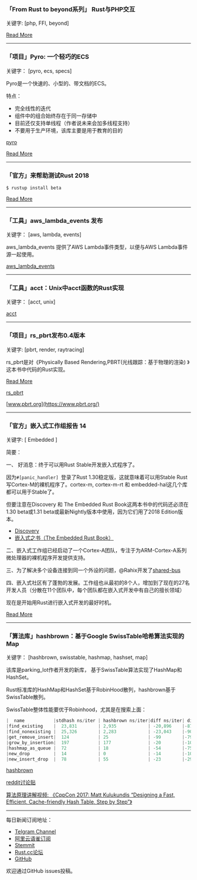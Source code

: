 ### 「From Rust to beyond系列」 Rust与PHP交互

关键字:  [php, FFI, beyond]

[Read More](https://mnt.io/2018/10/29/from-rust-to-beyond-the-php-galaxy/)

---

### 「项目」Pyro: 一个轻巧的ECS

关键字： [pyro, ecs, specs]

Pyro是一个快速的、小型的、带文档的ECS。

特点：

- 完全线性的迭代
- 组件中的组合始终存在于同一存储中
- 目前还仅支持单线程（作者说未来会加多线程支持）
- 不要用于生产环境，该库主要是用于教育的目的

[pyro](https://github.com/MaikKlein/pyro)

[Read More ](https://www.reddit.com/r/rust/comments/9srhuc/pyro_a_fast_small_and_documented_entity_component/)

---

### 「官方」来帮助测试Rust 2018

`$ rustup install beta`

[Read More ](https://blog.rust-lang.org/2018/10/30/help-test-rust-2018.html)

---

### 「工具」aws_lambda_events 发布

关键字： [aws, lambda, events]

aws_lambda_events 提供了AWS Lambda事件类型，以便与AWS Lambda事件源一起使用。

[aws_lambda_events](https://github.com/srijs/rust-aws-lambda/tree/master/aws_lambda_events)

---

### 「工具」acct：Unix中acct函数的Rust实现

关键字： [acct, unix]

[acct](https://github.com/jabedude/acct)

---

### 「项目」rs_pbrt发布0.4版本

关键字: [pbrt, render, raytracing]

rs_pbrt是对《Physically Based Rendering,PBRT(光线跟踪：基于物理的渲染) 》这本书中代码的Rust实现。

[Read More](https://users.rust-lang.org/t/rs-pbrt-v0-4-4-adds-support-for-nurbs-and-subdivision-surfaces/21801)

[rs_pbrt](https://github.com/wahn/rs_pbrt)

[www.pbrt.org](https://www.pbrt.org/)

---

### 「官方」嵌入式工作组报告 14

关键字: [ Embedded ]

简要：

一、 好消息：终于可以用Rust Stable开发嵌入式程序了。

因为`#[panic_handler] `登录了Rust 1.30稳定版，这就意味着可以用Stable Rust写Cortex-M的裸机程序了。cortex-m, cortex-m-rt 和 embedded-hal这几个库都可以用于Stable了。

但要注意在Discovery 和 The Embedded Rust Book这两本书中的代码还必须在1.30 beta或1.31 beta或最新Nightly版本中使用，因为它们用了2018 Edition版本。


- [Discovery](https://rust-embedded.github.io/discovery/)
- [嵌入式之书（The Embedded Rust Book）](https://rust-embedded.github.io/book/)

二、嵌入式工作组已经启动了一个Cortex-A团队，专注于为ARM-Cortex-A系列微处理器的裸机程序开发提供支持。

三、为了解决多个设备连接到同一个外设的问题，@Rahix开发了[shared-bus](https://github.com/Rahix/shared-bus)

四、嵌入式社区有了蓬勃的发展。工作组也从最初的8个人，增加到了现在的27名开发人员（分散在11个团队中，每个团队都在嵌入式开发中有自己的擅长领域）

现在是开始用Rust进行嵌入式开发的最好时机。

[Read More](https://rust-embedded.github.io/blog/2018-10-28-newsletter-14/)

---

### 「算法库」hashbrown：基于Google SwissTable哈希算法实现的Map

关键字： [hashbrown, swisstable, hashmap, hashset, map]

该库是parking_lot作者开发的新库， 基于SwissTable算法实现了HashMap和HashSet。

Rust标准库的HashMap和HashSet基于RobinHood散列，hashbrown基于SwissTable散列。

SwissTable整体性能要优于Robinhood，尤其是在搜索上面：

```rust
|  name           |stdhash ns/iter | hashbrown ns/iter|diff ns/iter| diff % |speedup
|find_existing    |  23,831        | 2,935            | -20,896    |-87.68% | x 8.12
|find_nonexisting |  25,326        | 2,283            | -23,043    |-90.99% | x 11.09
|get_remove_insert|  124           | 25               | -99        |-79.84% | x 4.96
|grow_by_insertion|  197           | 177              | -20        |-10.15% | x 1.11
|hashmap_as_queue |  72            | 18               | -54        |-75.00% | x 4.00
|new_drop         |  14            | 0                | -14        |-100.00%| x inf
|new_insert_drop  |  78            | 55               | -23        |-29.49% | x 1.42
```

[hashbrown](https://github.com/Amanieu/hashbrown)

[reddit讨论贴](https://www.reddit.com/r/rust/comments/9sn4ze/github_amanieuhashbrown_a_faster_hashmap_for_rust/)

[算法原理讲解视频: 《CppCon 2017: Matt Kulukundis “Designing a Fast, Efficient, Cache-friendly Hash Table, Step by Step”》](https://www.youtube.com/watch?v=ncHmEUmJZf4)

---

每日新闻订阅地址：

- [Telgram Channel](https://t.me/rust_daily_news )
- [阿里云语雀订阅](https://www.yuque.com/chaosbot/rustnews)
- [Stemmit](https://steemit.com/@blackanger)
- [Rust.cc论坛](https://rust.cc)
- [GitHub](https://github.com/RustStudy/rust_daily_news)

欢迎通过GitHub issues投稿。
